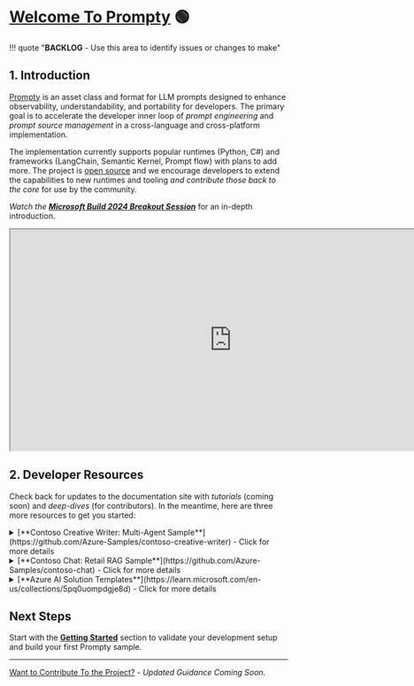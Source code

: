# [Welcome To Prompty](https://www.prompty.ai/docs) 🟢

!!! quote "**BACKLOG** - Use this area to identify issues or changes to make"

## 1. Introduction

[Prompty](https://github.com/microsoft/prompty) is an asset class and format for LLM prompts designed to enhance observability, understandability, and portability for developers. The primary goal is to accelerate the developer inner loop of _prompt engineering_ and _prompt source management_ in a cross-language and cross-platform implementation. 

The implementation currently supports popular runtimes (Python, C#) and frameworks (LangChain, Semantic Kernel, Prompt flow) with plans to add more. 
The project is [open source](https://github.com/microsoft/prompty) and we encourage developers to extend the capabilities to new runtimes and tooling _and contribute those back to the core_ for use by the community.

_Watch the [**Microsoft Build 2024 Breakout Session**](https://build.microsoft.com/sessions/86e41e8b-1fd2-40fa-a608-6f99a28d4a61?source=sessions)_ for an in-depth introduction. 
<iframe width="800" height="400" src="https://www.youtube.com/embed/HALMFU7o9Gc" title="BRK114:Practical End-to-End AI Development using Prompty and AI Studio"></iframe>

## 2. Developer Resources

Check back for updates to the documentation site with _tutorials_ (coming soon) and _deep-dives_ (for contributors). In the meantime, here are three more resources to get you started:

<details>
<summary> [**Contoso Creative Writer: Multi-Agent Sample**](https://github.com/Azure-Samples/contoso-creative-writer) - Click for more details </summary>

Contoso Creative Writer is an app that will help you write well researched, product specific articles. Enter the required information and then click "Start Work". To watch the steps in the agent workflow select the debug button in the bottom right corner of the screen. The result will begin writing once the agents complete the tasks to write the article. |  _The solution is built with Prompty and Azure AI Studio_ - [*Workshop Guide*](https://github.com/Azure-Samples/contoso-creative-writer/blob/main/docs/README.md)

</details>

<details>
<summary> [**Contoso Chat: Retail RAG Sample**](https://github.com/Azure-Samples/contoso-chat) - Click for more details </summary>

This sample implements a retail copilot solution for Contoso Outdoor that uses a retrieval augmented generation design pattern to ground chatbot responses in the retailer's product and customer data. Customers can now ask questions from the website in natural language, and get relevant responses along with potential recommendations based on their purchase history - with responsible AI practices to ensure response quality and safety. | _The solution is built with Prompty and Azure AI Studio_ - [*Workshop Guide*](https://aka.ms/aitour/contoso-chat/workshop)

</details>

<details>
<summary> [**Azure AI Solution Templates**](https://learn.microsoft.com/en-us/collections/5pq0uompdgje8d) - Click for more details </summary>

This is a curated set of Azure AI Templates for use with the Azure Developer CLI, and released initially at Microsoft Build 2024. The collection showcases complete end-to-end solutions for diverse application scenarios, languages, and frameworks - using Prompty and Azure AI Studio. Deploy the solution with one command, then customize it to your needs to learn by experimentation.

</details>

## Next Steps

Start with the **[Getting Started](/docs/getting-started)** section to validate your development setup and build your first Prompty sample.

---
[Want to Contribute To the Project?](/docs/contributing/) - _Updated Guidance Coming Soon_.
